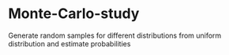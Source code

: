 # Monte-Carlo-study
Generate random samples for different distributions from uniform distribution and estimate probabilities

